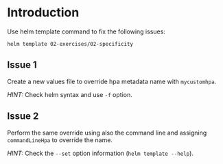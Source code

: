 # Introduction
Use helm template command to fix the following issues:

```
helm template 02-exercises/02-specificity
```

## Issue 1
Create a new values file to override hpa metadata name with `mycustomhpa`.

*HINT:* Check helm syntax and use `-f` option.

## Issue 2
Perform the same override using also the command line and assigning `commandLineHpa` to override the name.

*HINT:* Check the `--set` option information (`helm template --help`).
